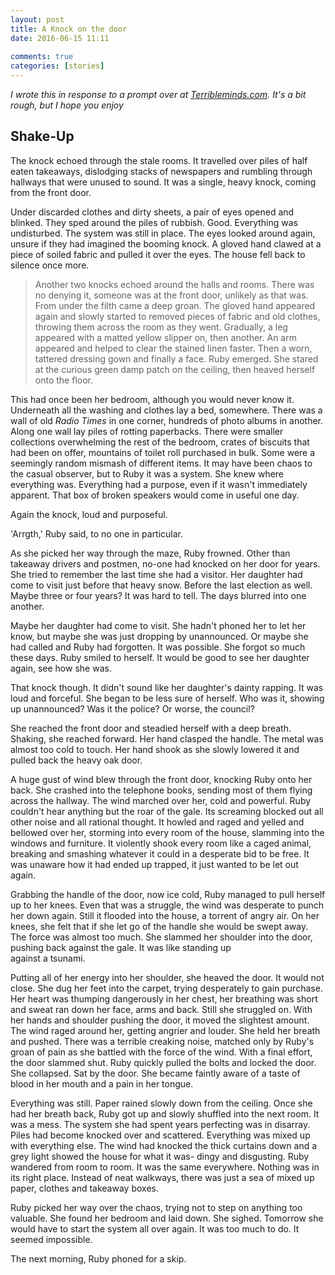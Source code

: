 ```yaml
---  
layout: post  
title: A Knock on the door  
date: 2016-06-15 11:11  
  
comments: true  
categories: [stories]  
---  
```

<em>I wrote this in response to a prompt over at <a href="http://terribleminds.com/ramble/2016/06/10/flash-fiction-challenge-knock-knock-whos-there/">Terribleminds.com</a>. It's a bit rough, but I hope you enjoy</em>  
<!--more-->
<h2>Shake-Up</h2>  

The knock echoed through the stale rooms. It travelled over piles of half eaten takeaways, dislodging stacks of newspapers and rumbling through hallways that were unused to sound. It was a single, heavy knock, coming from the front door.  

Under discarded clothes and dirty sheets, a pair of eyes opened and blinked. They sped around the piles of rubbish. Good. Everything was undisturbed. The system was still in place. The eyes looked around again, unsure if they had imagined the booming knock. A gloved hand clawed at a piece of soiled fabric and pulled it over the eyes. The house fell back to silence once more.  

<blockquote>   
  Another two knocks echoed around the halls and rooms. There was no denying it, someone was at the front door, unlikely as that was. From under the filth came a deep groan. The gloved hand appeared again and slowly started to removed pieces of fabric and old clothes, throwing them across the room as they went. Gradually, a leg appeared with a matted yellow slipper on, then another. An arm appeared and helped to clear the stained linen faster. Then a worn, tattered dressing gown and finally a face. Ruby emerged. She stared at the curious green damp patch on the ceiling, then heaved herself onto the floor.  
</blockquote>  

This had once been her bedroom, although you would never know it. Underneath all the washing and clothes lay a bed, somewhere. There was a wall of old <em>Radio Times</em> in one corner, hundreds of photo albums in another. Along one wall lay piles of rotting paperbacks. There were smaller collections overwhelming the rest of the bedroom, crates of biscuits that had been on offer, mountains of toilet roll purchased in bulk. Some were a seemingly random mismash of different items. It may have been chaos to the casual observer, but to Ruby it was a system. She knew where everything was. Everything had a purpose, even if it wasn't immediately apparent. That box of broken speakers would come in useful one day.  

Again the knock, loud and purposeful.  

'Arrgth,' Ruby said, to no one in particular.  

As she picked her way through the maze, Ruby frowned. Other than takeaway drivers and postmen, no-one had knocked on her door for years. She tried to remember the last time she had a visitor. Her daughter had come to visit just before that heavy snow. Before the last election as well. Maybe three or four years? It was hard to tell. The days blurred into one another.  

Maybe her daughter had come to visit. She hadn't phoned her to let her know, but maybe she was just dropping by unannounced. Or maybe she had called and Ruby had forgotten. It was possible. She forgot so much these days. Ruby smiled to herself. It would be good to see her daughter again, see how she was.  

That knock though. It didn't sound like her daughter's dainty rapping. It was loud and forceful. She began to be less sure of herself. Who was it, showing up unannounced? Was it the police? Or worse, the council?  

She reached the front door and steadied herself with a deep breath. Shaking, she reached forward. Her hand clasped the handle. The metal was almost too cold to touch. Her hand shook as she slowly lowered it and pulled back the heavy oak door.  

A huge gust of wind blew through the front door, knocking Ruby onto her back. She crashed into the telephone books, sending most of them flying across the hallway. The wind marched over her, cold and powerful. Ruby couldn't hear anything but the roar of the gale. Its screaming blocked out all other noise and all rational thought. It howled and raged and yelled and bellowed over her, storming into every room of the house, slamming into the windows and furniture. It violently shook every room like a caged animal, breaking and smashing whatever it could in a desperate bid to be free. It was unaware how it had ended up trapped, it just wanted to be let out again.  

Grabbing the handle of the door, now ice cold, Ruby managed to pull herself up to her knees. Even that was a struggle, the wind was desperate to punch her down again. Still it flooded into the house, a torrent of angry air. On her knees, she felt that if she let go of the handle she would be swept away. The force was almost too much. She slammed her shoulder into the door, pushing back against the gale. It was like standing up  
against a tsunami.  

Putting all of her energy into her shoulder, she heaved the door. It would not close. She dug her feet into the carpet, trying desperately to gain purchase. Her heart was thumping dangerously in her chest, her breathing was short and sweat ran down her face, arms and back. Still she struggled on. With her hands and shoulder pushing the door, it moved the slightest amount. The wind raged around her, getting angrier and louder. She held her breath and pushed. There was a terrible creaking noise, matched only by Ruby's groan of pain as she battled with the force of the wind. With a final effort, the door slammed shut. Ruby quickly pulled the bolts and locked the door. She collapsed. Sat by the door. She became faintly aware of a taste of blood in her mouth and a pain in her tongue.  

Everything was still. Paper rained slowly down from the ceiling. Once she had her breath back, Ruby got up and slowly shuffled into the next room. It was a mess. The system she had spent years perfecting was in disarray. Piles had become knocked over and scattered. Everything was mixed up with everything else. The wind had knocked the thick curtains down and a grey light showed the house for what it was- dingy and disgusting. Ruby wandered from room to room. It was the same everywhere. Nothing was in its right place. Instead of neat walkways, there was just a sea of mixed up paper, clothes and takeaway boxes.  

Ruby picked her way over the chaos, trying not to step on anything too valuable. She found her bedroom and laid down. She sighed. Tomorrow she would have to start the system all over again. It was too much to do. It seemed impossible.  

The next morning, Ruby phoned for a skip.  

